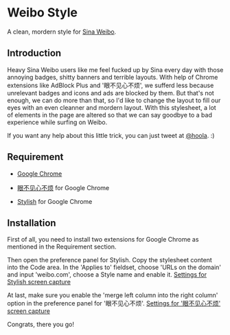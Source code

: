 # Weibo Style
A clean, mordern style for [Sina Weibo](http://weibo.com/).

## Introduction
Heavy Sina Weibo users like me feel fucked up by Sina every day with those annoying badges, shitty banners and terrible layouts. With help of Chrome extensions like AdBlock Plus and '眼不见心不烦', we sufferd less because unrelevant badges and icons and ads are blocked by them. But that's not enough, we can do more than that, so I'd like to change the layout to fill our eyes with an even cleanner and mordern layout. With this stylesheet, a lot of elements in the page are altered so that we can say goodbye to a bad experience while surfing on Weibo.

If you want any help about this little trick, you can just tweet at [@hoola](http://weibo.com/hola). :)

## Requirement
* [Google Chrome](http://www.google.com/chrome)

* [眼不见心不烦](https://chrome.google.com/webstore/detail/aognaapdfnnldnjglanfbbklaakbpejm) for Google Chrome

* [Stylish](https://chrome.google.com/webstore/detail/stylish/fjnbnpbmkenffdnngjfgmeleoegfcffe) for Google Chrome

## Installation
First of all, you need to install two extensions for Google Chrome as mentioned in the Requirement section.

Then open the preference panel for Stylish. Copy the stylesheet content into the Code area. In the 'Applies to' fieldset, choose 'URLs on the domain' and input 'weibo.com', choose a Style name and enable it. [Settings for Stylish screen capture](http://d.pr/i/DKTU)

At last, make sure you enable the 'merge left column into the right column' option in the preference panel for '眼不见心不烦'. [Settings for '眼不见心不烦' screen capture](http://d.pr/i/mVLn)

Congrats, there you go!